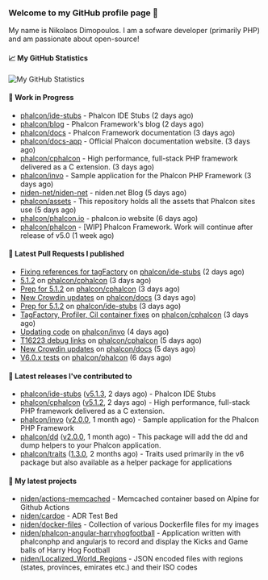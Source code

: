 ### Welcome to my GitHub profile page 👋

My name is Nikolaos Dimopoulos. I am a sofware developer (primarily PHP) and am passionate about open-source!

#### 📈 My GitHub Statistics

![My GitHub Statistics](https://github-readme-stats.vercel.app/api?username=niden&show_icons=true&count_private=true&hide_title=true&theme=transparent)

#### 👷 Work in Progress

- [phalcon/ide-stubs](https://github.com/phalcon/ide-stubs) - Phalcon IDE Stubs (2 days ago)
- [phalcon/blog](https://github.com/phalcon/blog) - Phalcon Framework&#39;s blog (2 days ago)
- [phalcon/docs](https://github.com/phalcon/docs) - Phalcon Framework documentation (3 days ago)
- [phalcon/docs-app](https://github.com/phalcon/docs-app) - Official Phalcon documentation website. (3 days ago)
- [phalcon/cphalcon](https://github.com/phalcon/cphalcon) - High performance, full-stack PHP framework delivered as a C extension. (3 days ago)
- [phalcon/invo](https://github.com/phalcon/invo) - Sample application for the Phalcon PHP Framework (3 days ago)
- [niden-net/niden-net](https://github.com/niden-net/niden-net) - niden.net Blog (5 days ago)
- [phalcon/assets](https://github.com/phalcon/assets) - This repository holds all the assets that Phalcon sites use (5 days ago)
- [phalcon/phalcon.io](https://github.com/phalcon/phalcon.io) - phalcon.io website (6 days ago)
- [phalcon/phalcon](https://github.com/phalcon/phalcon) - [WIP] Phalcon Framework. Work will continue after release of v5.0 (1 week ago)

#### 🔨 Latest Pull Requests I published

- [Fixing references for tagFactory](https://github.com/phalcon/ide-stubs/pull/83) on [phalcon/ide-stubs](https://github.com/phalcon/ide-stubs) (2 days ago)
- [5.1.2](https://github.com/phalcon/cphalcon/pull/16236) on [phalcon/cphalcon](https://github.com/phalcon/cphalcon) (3 days ago)
- [Prep for 5.1.2](https://github.com/phalcon/cphalcon/pull/16235) on [phalcon/cphalcon](https://github.com/phalcon/cphalcon) (3 days ago)
- [New Crowdin updates](https://github.com/phalcon/docs/pull/3113) on [phalcon/docs](https://github.com/phalcon/docs) (3 days ago)
- [Prep for 5.1.2](https://github.com/phalcon/ide-stubs/pull/82) on [phalcon/ide-stubs](https://github.com/phalcon/ide-stubs) (3 days ago)
- [TagFactory, Profiler, Cil container fixes](https://github.com/phalcon/cphalcon/pull/16234) on [phalcon/cphalcon](https://github.com/phalcon/cphalcon) (3 days ago)
- [Updating code](https://github.com/phalcon/invo/pull/99) on [phalcon/invo](https://github.com/phalcon/invo) (4 days ago)
- [T16223 debug links](https://github.com/phalcon/cphalcon/pull/16230) on [phalcon/cphalcon](https://github.com/phalcon/cphalcon) (5 days ago)
- [New Crowdin updates](https://github.com/phalcon/docs/pull/3111) on [phalcon/docs](https://github.com/phalcon/docs) (5 days ago)
- [V6.0.x tests](https://github.com/phalcon/phalcon/pull/293) on [phalcon/phalcon](https://github.com/phalcon/phalcon) (6 days ago)

#### 🔭 Latest releases I've contributed to

- [phalcon/ide-stubs](https://github.com/phalcon/ide-stubs) ([v5.1.3](https://github.com/phalcon/ide-stubs/releases/tag/v5.1.3), 2 days ago) - Phalcon IDE Stubs
- [phalcon/cphalcon](https://github.com/phalcon/cphalcon) ([v5.1.2](https://github.com/phalcon/cphalcon/releases/tag/v5.1.2), 2 days ago) - High performance, full-stack PHP framework delivered as a C extension.
- [phalcon/invo](https://github.com/phalcon/invo) ([v2.0.0](https://github.com/phalcon/invo/releases/tag/v2.0.0), 1 month ago) - Sample application for the Phalcon PHP Framework
- [phalcon/dd](https://github.com/phalcon/dd) ([v2.0.0](https://github.com/phalcon/dd/releases/tag/v2.0.0), 1 month ago) - This package will add the dd and dump helpers to your Phalcon application.
- [phalcon/traits](https://github.com/phalcon/traits) ([1.3.0](https://github.com/phalcon/traits/releases/tag/1.3.0), 2 months ago) - Traits used primarily in the v6 package but also available as a helper package for applications

#### 🌱 My latest projects

- [niden/actions-memcached](https://github.com/niden/actions-memcached) - Memcached container based on Alpine for Github Actions
- [niden/cardoe](https://github.com/niden/cardoe) - ADR Test Bed
- [niden/docker-files](https://github.com/niden/docker-files) - Collection of various Dockerfile files for my images
- [niden/phalcon-angular-harryhogfootball](https://github.com/niden/phalcon-angular-harryhogfootball) - Application written with phalconphp and angularjs to record and display the Kicks and Game balls of Harry Hog Football
- [niden/Localized_World_Regions](https://github.com/niden/Localized_World_Regions) - JSON encoded files with regions (states, provinces, emirates etc.) and their ISO codes


